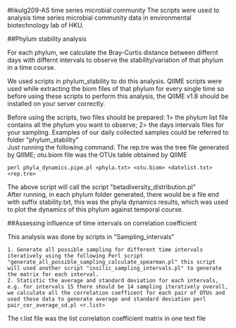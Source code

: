 #hkulg209-AS time series microbial community
The scripts were used to analysis time series microbial community data in environmental biotechnology lab of HKU.

##Phylum stability analysis

For each phylum, we calculate the Bray-Curtis distance between differnt days with differnt intervals to observe the stability/variation of that phylum in a time course.  

We used scripts in phylum_stability to do this analysis. QIIME scripts were used while extracting the biom files of that phylum for every single time so before using these scripts to perform this analysis, the QIIME v1.8 should be installed on your server correctly.  

Before using the scripts, two files should be prepared: 1> the phylum list file contains all the phylum you want to observe; 2> the days intervals files for your sampling. Examples of our daily collected samples could be referred to folder "phylum_stability"  
Just running the following command. The rep.tre was the tree file generated by QIIME; otu.biom file was the OTUs table obtained by QIIME  

    perl phyla_dynamics.pipe.pl <phyla.txt> <otu.biom> <datelist.txt> <rep.tre>  

The above script will call the script "betadiversity_distribution.pl"  
After running, in each phylum folder generated, there would be a file end with suffix stability.txt, this was the phyla dynamics results, which was used to plot the dynamics of this phylum against temporal course. 
    


##Assessing influence of time intervals on correlation coefficient

This analysis was done by scripts in "Sampling_intervals"

    1. Generate all possible sampling for different time intervals iteratively using the following Perl script "generate_all_possible_sampling_calculate_spearman.pl" this script will used another script "insilic_sampling_intervals.pl" to generate the matrix for each interval.
    2. Statistic the average and standard deviation for each intervals, e.g. for intervals 15 there should be 14 sampling iteratively overall, we calculate all the correlation coefficent for each pair of OTUs and used these data to generate average and standard deviation perl pair_cor_average_sd.pl <r.list>

The r.list file was the list correlation coefficient matrix in one text file


